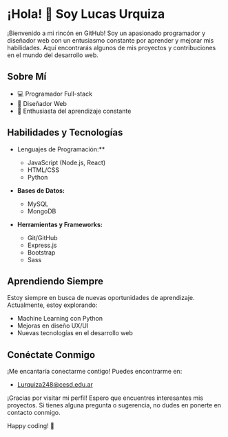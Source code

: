 # ¡Hola! 👋 Soy Lucas Urquiza

¡Bienvenido a mi rincón en GitHub! Soy un apasionado programador y diseñador web con un entusiasmo constante por aprender y mejorar mis habilidades. Aquí encontrarás algunos de mis proyectos y contribuciones en el mundo del desarrollo web.

## Sobre Mí

- 💻 Programador Full-stack
- 🎨 Diseñador Web
- 🌱 Enthusiasta del aprendizaje constante

## Habilidades y Tecnologías

- Lenguajes de Programación:**
  - JavaScript (Node.js, React)
  - HTML/CSS
  - Python

- **Bases de Datos:**
  - MySQL
  - MongoDB

- **Herramientas y Frameworks:**
  - Git/GitHub
  - Express.js
  - Bootstrap
  - Sass
  
## Aprendiendo Siempre

Estoy siempre en busca de nuevas oportunidades de aprendizaje. Actualmente, estoy explorando:

- Machine Learning con Python
- Mejoras en diseño UX/UI
- Nuevas tecnologías en el desarrollo web

## Conéctate Conmigo

¡Me encantaría conectarme contigo! Puedes encontrarme en:

- [Lurquiza248@cesd.edu.ar](https://mail.google.com/mail/u/0/?pli=1#inbox?compose=GTvVlcSMVWFPxJBvqNCgVZQnslRSBDwVFjNMSdkKxmPfMmTlDZHPvqQNxPQGlGPZSQGGcCxpZxVrP)

¡Gracias por visitar mi perfil! Espero que encuentres interesantes mis proyectos. Si tienes alguna pregunta o sugerencia, no dudes en ponerte en contacto conmigo.

Happy coding! 🚀
